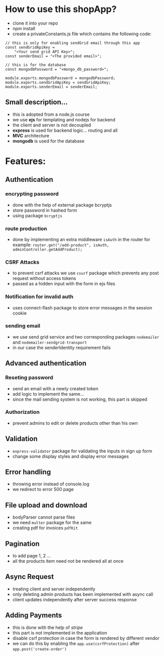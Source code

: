 # How to use this shopApp?

-   clone it into your repo
-   npm install
-   create a privateConstants.js file which contains the following code:

```
// this is only for enabling sendGrid email through this app
const sendGridApiKey =
    "<Your send grid API Key>";
const senderEmail = "<The provided email>";

// this is for the database
const mongodbPassword = "<mongo_db_password>";

module.exports.mongodbPassword = mongodbPassword;
module.exports.sendGridApiKey = sendGridApiKey;
module.exports.senderEmail = senderEmail;

```

## Small description...

-   this is adopted from a node.js course
-   we use **ejs** for templating and nodejs for backend
-   the client and server is not decoupled
-   **express** is used for backend logic... routing and all
-   **MVC** architecture
-   **mongodb** is used for the database

# Features:

## Authentication

### encrypting password

-   done with the help of external package bcryptjs
-   store password in hashed form
-   using package `bcryptjs`

### route production

-   done by implementing an extra middleware `isAuth` in the router for example:
    `router.get("/add-product", isAuth, adminController.getAddProduct);`

### CSRF Attacks

-   to prevent csrf attacks we use `csurf` package which prevents any post request without access tokens
-   passed as a hidden input with the form in ejs files

### Notification for invalid auth

-   uses connect-flash package to store error messages in the session cookie

### sending email

-   we use send grid service and two corresponding packages `nodemailer` and `nodemailer-sendgrid-transport`
-   in our case the senderIdentity requirement fails

## Advanced authentication

### Reseting password

-   send an email with a newly created token
-   add logic to implement the same...
-   since the mail sending system is not working, this part is skipped

### Authorization

-   prevent admins to edit or delete products other than his own

## Validation

-   `express-validator` package for validating the inputs in sign up form
-   change some display styles and display error messages

## Error handling

-   throwing error instead of console.log
-   we redirect to error 500 page

## File upload and download

-   bodyParser cannot parse files
-   we need `multer` package for the same
-   creating pdf for invoices `pdfKit`

## Pagination

-   to add page 1, 2 ...
-   all the products item need not be rendered all at once

## Async Request

-   treating client and server independently
-   only deleting admin products has been implemented with async call
-   client updates independently after server success response

## Adding Payments

-   this is done with the help of _stripe_
-   this part is not implemented in the application
-   disable csrf protection in case the form is rendered by different vendor
-   we can do this by enabling the `app.use(csrfProtection)` after `app.post('create-order')`
